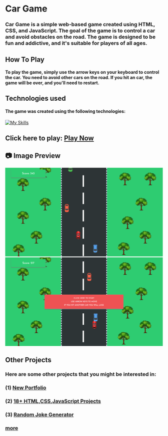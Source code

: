 # Car Game

### Car Game is a simple web-based game created using HTML, CSS, and JavaScript. The goal of the game is to control a car and avoid obstacles on the road. The game is designed to be fun and addictive, and it's suitable for players of all ages.

## How To Play
#### To play the game, simply use the arrow keys on your keyboard to control the car. You need to avoid other cars on the road. If you hit an car, the game will be over, and you'll need to restart.

## Technologies used
#### The game was created using the following technologies:
[![My Skills](https://skillicons.dev/icons?i=html,css,javascript&perline=3)]([https://skillicons.dev](https://github.com/Sahil-Atahar/Car-Game))

## Click here to play: [Play Now](https://sahil-atahar.github.io/Car-Game/)

## :camera: Image Preview
<img src="./images/preview1.png" alt="preview1">
<img src="./images/preview2.png" alt="preview2">

## Other Projects
### Here are some other projects that you might be interested in:
### (1) [New Portfolio](https://github.com/Sahil-Atahar/newportfolio)
### (2) [18+ HTML,CSS,JavaScript Projects](https://github.com/Sahil-Atahar/HTML-CSS-JavaScript)
### (3) [Random Joke Generator](https://github.com/Sahil-Atahar/Random-Joke-Generator)
### [more](https://github.com/Sahil-Atahar)
